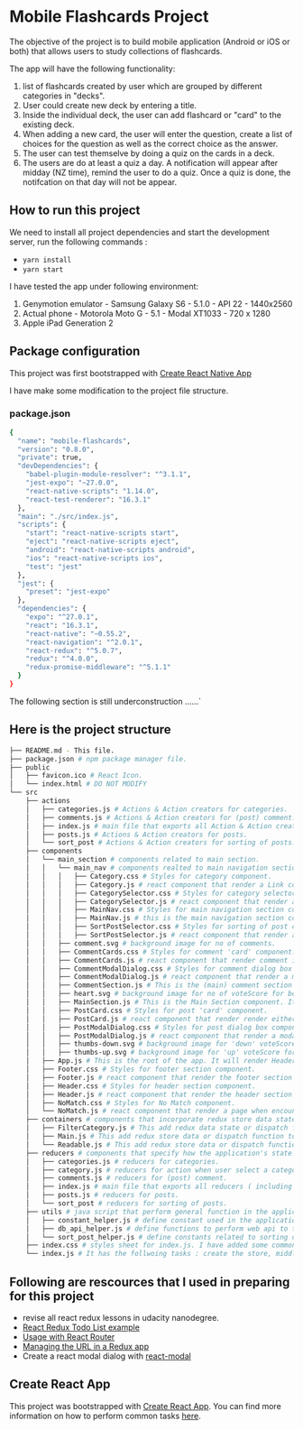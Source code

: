 # Mobile Flashcards Project

The objective of the project is to build mobile application (Android or iOS or both) that allows users to study collections of flashcards. 

The app will have the following functionality:

1. list of flashcards created by user which are grouped by different categories in "decks".
2. User could create new deck by entering a title.
3. Inside the individual deck, the user can add flashcard or "card" to the existing deck.
4. When adding a new card, the user will enter the question, create a list of choices for the question as well as the correct choice as the answer.
5. The user can test themselve by doing a quiz on the cards in a deck.
6. The users are do at least a quiz a day. A notification will appear after midday (NZ time), remind the user to do a quiz. Once a quiz is done, the notifcation on that day will not be appear. 


## How to run this project

We need to install all project dependencies and start the development server, run the following commands :

* `yarn install`
* `yarn start`

I have tested the app under following environment:

1. Genymotion emulator - Samsung Galaxy S6 - 5.1.0 - API 22 - 1440x2560
2. Actual phone - Motorola Moto G - 5.1 - Modal XT1033 - 720 x 1280
3. Apple iPad Generation 2 


## Package configuration

This project was first bootstrapped with [Create React Native App](https://github.com/react-community/create-react-native-app)

I have make some modification to the project file structure.

### package.json

```bash
{
  "name": "mobile-flashcards",
  "version": "0.8.0",
  "private": true,
  "devDependencies": {
    "babel-plugin-module-resolver": "^3.1.1",
    "jest-expo": "~27.0.0",
    "react-native-scripts": "1.14.0",
    "react-test-renderer": "16.3.1"
  },
  "main": "./src/index.js",
  "scripts": {
    "start": "react-native-scripts start",
    "eject": "react-native-scripts eject",
    "android": "react-native-scripts android",
    "ios": "react-native-scripts ios",
    "test": "jest"
  },
  "jest": {
    "preset": "jest-expo"
  },
  "dependencies": {
    "expo": "^27.0.1",
    "react": "16.3.1",
    "react-native": "~0.55.2",
    "react-navigation": "^2.0.1",
    "react-redux": "^5.0.7",
    "redux": "^4.0.0",
    "redux-promise-middleware": "^5.1.1"
  }
}
```





The following section is still underconstruction ......`



## Here is the project structure
```bash
├── README.md - This file.
├── package.json # npm package manager file.
├── public
│   ├── favicon.ico # React Icon.
│   └── index.html # DO NOT MODIFY
└── src
    ├── actions
    │   ├── categories.js # Actions & Action creators for categories.
    │   ├── comments.js # Actions & Action creators for (post) comment.
    │   ├── index.js # main file that exports all Action & Action creators.
    │   ├── posts.js # Actions & Action creators for posts.
    │   └── sort_post # Actions & Action creators for sorting of posts.
    ├── components
    │   └── main_section # components related to main section.
    │   │   └── main_nav # components realted to main navigation section.
    │   │   │   ├── Category.css # Styles for category component.
    │   │   │   ├── Category.js # react component that render a Link component for a category.
    │   │   │   ├── CategorySelector.css # Styles for category selector component.
    │   │   │   ├── CategorySelector.js # react component that render a list of Category components for user to select. This is done by using a container component FilterCategory for the Category component.
    │   │   │   ├── MainNav.css # Styles for main navigation section component.
    │   │   │   ├── MainNav.js # this is the main navigation section componen which, in turn, render both CategorySelector component and SortPostSelector component. 
    │   │   │   ├── SortPostSelector.css # Styles for sorting of post component.
    │   │   │   ├── SortPostSelector.js # react component that render a list of post attributes for user to select to sort post by. 
    │   │   ├── comment.svg # background image for no of comments. 
    │   │   ├── CommentCards.css # Styles for comment 'card' component.
    │   │   ├── CommentCards.js # react component that render comment information.
    │   │   ├── CommentModalDialog.css # Styles for comment dialog box component.
    │   │   ├── CommentModalDialog.js # react component that render a modal dialog box to display comment's information. (for creating/editing/deleting comment operation)
    │   │   ├── CommentSection.js # This is the (main) comment section component which will display a list of comment 'card' for a particular post. It also contain separate CommentModalDialog components for editing and deleting of comment.
    │   │   ├── heart.svg # background image for no of voteScore for both post and comment component. 
    │   │   ├── MainSection.js # This is the Main Section component. It will display the main navigation component as well as the post section. It will contain separate PostModalDialog components for creating, editing and deleting of post. In addition, it will also contain a CommentModalDialog components to create new comment.
    │   │   ├── PostCard.css # Styles for post 'card' component. 
    │   │   ├── PostCard.js # react component that render render either post summary (POST_SUMMARY) or post detail (POST_DETAIL) information.
    │   │   ├── PostModalDialog.css # Styles for post dialog box component.
    │   │   ├── PostModalDialog.js # react component that render a modal dialog box to display post's information. (for creating/editing/deleting post operation)
    │   │   ├── thumbs-down.svg # background image for 'down' voteScore for both post and comment component. 
    │   │   ├── thumbs-up.svg # background image for 'up' voteScore for both post and comment component. 
    │   ├── App.js # This is the root of the app. It will render Header component as well as Footer component. It also setup the routing for MainSection component for the app.
    │   ├── Footer.css # Styles for footer section component.
    │   ├── Footer.js # react component that render the footer section of the main page.
    │   ├── Header.css # Styles for header section component.
    │   ├── Header.js # react component that render the header section of the main page.
    │   ├── NoMatch.css # Styles for No Match component.
    │   └── NoMatch.js # react component that render a page when encounter 404 page in the app.   
    ├── containers # components that incorporate redux store data state and dispatch function with some of the react components.
    │   ├── FilterCategory.js # This add redux data state or dispatch function to Category component. This perform some action when user select a categoryb (in CategorySelector.js)
    │   ├── Main.js # This add redux store data or dispatch function to MainSection component. It's basically perform sort operation on the list of post based on user selection (in SortPostSelector.js) and store the result ina varianble called sorted_posts.
    │   └── Readable.js # This add redux store data or dispatch function to App (root) component. It define most of the redux store state as well as functions required in the whole application.  
    ├── reducers # components that specify how the application's state changes in response to actions sent to the store.
    │   ├── categories.js # reducers for categories.
    │   ├── category.js # reducers for action when user select a category (in CategorySelector.js). It also change for any change in url and update the state of the category based on the change in url.
    │   ├── comments.js # reducers for (post) comment.
    │   ├── index.js # main file that exports all reducers ( including redux router reducer).
    │   ├── posts.js # reducers for posts.
    │   └── sort_post # reducers for sorting of posts.
    ├── utils # java script that perform general function in the application.
    │   ├── constant_helper.js # define constant used in the application.
    │   ├── db_api_helper.js # define functions to perform web api to the backend server.
    │   └── sort_post_helper.js # define constants related to sorting of post.
    ├── index.css # styles sheet for index.js. I have added some common elements style sheet, which is standard throughout the whole project.   
    └── index.js # It has the follwoing tasks : create the store, middleware, as well as synchronize router history with store. And finally it is render the main component to DOM.
```

## Following are rescources that I used in preparing for this project

* revise all react redux lessons in udacity nanodegree.
* [React Redux Todo List example](https://redux.js.org/basics/example-todo-list) 
* [Usage with React Router](https://redux.js.org/advanced/usage-with-react-router)
* [Managing the URL in a Redux app](https://blog.marvelapp.com/managing-the-url-in-a-redux-app/)
* Create a react modal dialog with [react-modal](https://github.com/reactjs/react-modal)

## Create React App

This project was bootstrapped with [Create React App](https://github.com/facebookincubator/create-react-app). You can find more information on how to perform common tasks [here](https://github.com/facebookincubator/create-react-app/blob/master/packages/react-scripts/template/README.md).
